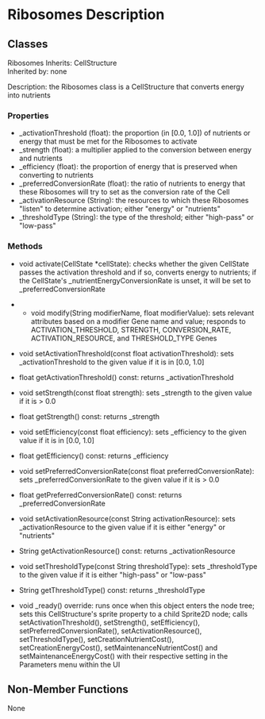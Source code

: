 # Ribosomes Description

## Classes

Ribosomes
Inherits: CellStructure  
Inherited by: none  

Description: the Ribosomes class is a CellStructure that converts energy into nutrients

### Properties
- _activationThreshold (float): the proportion (in [0.0, 1.0]) of nutrients or energy that must be met for the Ribosomes to activate
- _strength (float): a multiplier applied to the conversion between energy and nutrients
- _efficiency (float): the proportion of energy that is preserved when converting to nutrients
- _preferredConversionRate (float): the ratio of nutrients to energy that these Ribosomes will try to set as the conversion rate of the Cell
- _activationResource (String): the resources to which these Ribosomes "listen" to determine activation; either "energy" or "nutrients"
- _thresholdType (String): the type of the threshold; either "high-pass" or "low-pass"

### Methods
- void activate(CellState *cellState): checks whether the given CellState passes the activation threshold and if so, converts energy to nutrients; if the CellState's _nutrientEnergyConversionRate is unset, it will be set to _preferredConversionRate
- - void modify(String modifierName, float modifierValue): sets relevant attributes based on a modifier Gene name and value; responds to ACTIVATION_THRESHOLD, STRENGTH, CONVERSION_RATE, ACTIVATION_RESOURCE, and THRESHOLD_TYPE Genes

- void setActivationThreshold(const float activationThreshold): sets _activationThreshold to the given value if it is in [0.0, 1.0]
- float getActivationThreshold() const: returns _activationThreshold

- void setStrength(const float strength): sets _strength to the given value if it is > 0.0
- float getStrength() const: returns _strength

- void setEfficiency(const float efficiency): sets _efficiency to the given value if it is in [0.0, 1.0]
- float getEfficiency() const: returns _efficiency

- void setPreferredConversionRate(const float preferredConversionRate): sets _preferredConversionRate to the given value if it is > 0.0
- float getPreferredConversionRate() const: returns _preferredConversionRate

- void setActivationResource(const String activationResource): sets _activationResource to the given value if it is either "energy" or "nutrients"
- String getActivationResource() const: returns _activationResource

- void setThresholdType(const String thresholdType): sets _thresholdType to the given value if it is either "high-pass" or "low-pass"
- String getThresholdType() const: returns _thresholdType

- void _ready() override: runs once when this object enters the node tree; sets this CellStructure's sprite property to a child Sprite2D node; calls setActivationThreshold(), setStrength(), setEfficiency(), setPreferredConversionRate(), setActivationResource(), setThresholdType(), setCreationNutrientCost(), setCreationEnergyCost(), setMaintenanceNutrientCost() and setMaintenanceEnergyCost() with their respective setting in the Parameters menu within the UI

## Non-Member Functions
None
